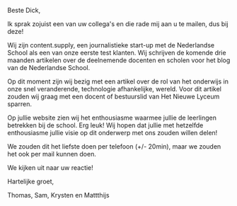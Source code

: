 Beste Dick,

Ik sprak zojuist een van uw collega's en die rade mij aan u te mailen, dus bij deze!

Wij zijn content.supply, een journalistieke start-up met de Nederlandse School als een van onze eerste test klanten. Wij schrijven de komende drie maanden artikelen over de deelnemende docenten en scholen voor het blog van de Nederlandse School.

Op dit moment zijn wij bezig met een artikel over de rol van het onderwijs in onze snel veranderende, technologie afhankelijke, wereld. Voor dit artikel zouden wij graag met een docent of bestuurslid van Het Nieuwe Lyceum sparren.

Op jullie website zien wij het enthousiasme waarmee jullie de leerlingen betrekken bij de school. Erg leuk! Wij hopen dat jullie met hetzelfde enthousiasme jullie visie op dit onderwerp met ons zouden willen delen!

We zouden dit het liefste doen per telefoon (+/- 20min), maar we zouden het ook per mail kunnen doen.

We kijken uit naar uw reactie!

Hartelijke groet,

Thomas, Sam, Krysten en Mattthijs
